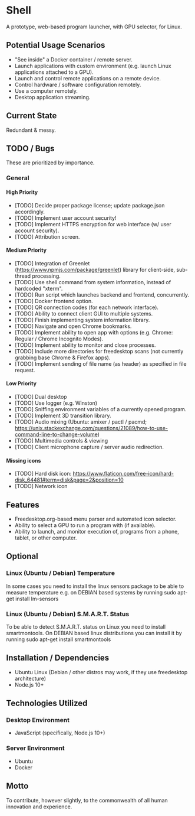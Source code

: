 # Shell

A prototype, web-based program launcher, with GPU selector, for Linux.

## Potential Usage Scenarios

 - "See inside" a Docker container / remote server.
 - Launch applications with custom environment (e.g. launch Linux applications attached to a GPU).
 - Launch and control remote applications on a remote device.
 - Control hardware / software configuration remotely.
 - Use a computer remotely.
 - Desktop application streaming.

## Current State

Redundant & messy.

## TODO / Bugs

These are prioritized by importance.

### General

#### High Priority

- [TODO] Decide proper package license; update package.json accordingly.
- [TODO] Implement user account security!
- [TODO] Implement HTTPS encryption for web interface (w/ user account security).
- [TODO] Attribution screen.

#### Medium Priority

- [TODO] Integration of Greenlet (https://www.npmjs.com/package/greenlet) library for client-side, sub-thread processing.
- [TODO] Use shell command from system information, instead of hardcoded "xterm".
- [TODO] Run script which launches backend and frontend, concurrently.
- [TODO] Docker frontend option.
- [TODO] QR connection codes (for each network interface).
- [TODO] Ability to connect client GUI to multiple systems.
- [TODO] Finish implementing system information library.
- [TODO] Navigate and open Chrome bookmarks.
- [TODO] Implement ability to open app with options (e.g. Chrome: Regular / Chrome Incognito Modes).
- [TODO] Implement ability to monitor and close processes.
- [TODO] Include more directories for freedesktop scans (not currently grabbing base Chrome & Firefox apps).
- [TODO] Implement sending of file name (as header) as specified in file request.

#### Low Priority 

- [TODO] Dual desktop
- [TODO] Use logger (e.g. Winston)
- [TODO] Sniffing environment variables of a currently opened program.
- [TODO] Implement 3D transition library.
- [TODO] Audio mixing (Ubuntu: amixer / pactl / pacmd; https://unix.stackexchange.com/questions/21089/how-to-use-command-line-to-change-volume)
- [TODO] Multimedia controls & viewing
- [TODO] Client microphone capture / server audio redirection.

#### Missing icons

- [TODO] Hard disk icon: https://www.flaticon.com/free-icon/hard-disk_64481#term=disk&page=2&position=10
- [TODO] Network icon

## Features

- Freedesktop.org-based menu parser and automated icon selector.
- Ability to select a GPU to run a program with (if available).
- Ability to launch, and monitor execution of, programs from a phone, tablet, or other computer.

## Optional

### Linux (Ubuntu / Debian) Temperature
In some cases you need to install the linux sensors package to be able to measure temperature e.g. on DEBIAN based systems by running sudo apt-get install lm-sensors

### Linux (Ubuntu / Debian) S.M.A.R.T. Status
To be able to detect S.M.A.R.T. status on Linux you need to install smartmontools. On DEBIAN based linux distributions you can install it by running sudo apt-get install smartmontools

## Installation / Dependencies

- Ubuntu Linux (Debian / other distros may work, if they use freedesktop architecture)
- Node.js 10+

## Technologies Utilized

### Desktop Environment

- JavaScript (specifically, Node.js 10+)

### Server Environment

- Ubuntu
- Docker

## Motto

To contribute, however slightly, to the commonwealth of all human innovation and experience.